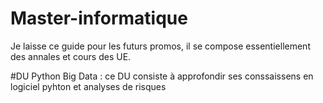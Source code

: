 # Master-informatique

Je laisse ce guide pour les futurs promos, il se compose essentiellement des annales et cours des UE.

#DU Python Big Data : ce DU consiste à approfondir ses conssaissens en logiciel pyhton et analyses de risques

